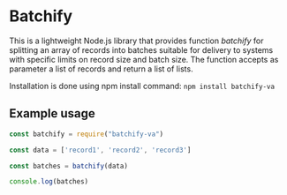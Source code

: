 # Batchify

This is a lightweight Node.js library that provides function _batchify_ for splitting an array of records into batches suitable for delivery to systems with specific limits on record size and batch size. The function accepts as parameter a list of records and return a list of lists.

Installation is done using npm install command: `npm install batchify-va`

## Example usage

```js
const batchify = require("batchify-va")

const data = ['record1', 'record2', 'record3']

const batches = batchify(data)

console.log(batches)
```
